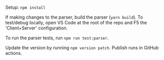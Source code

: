 Setup: `npm install`

If making changes to the parser, build the parser (`yarn build`).
To test/debug locally, open VS Code at the root of the repo and F5 the 'Client+Server' configuration.

To run the parser tests, run `npm run test:parser`.

Update the version by running `npm version patch`.
Publish runs in GitHub actions.